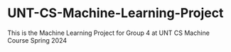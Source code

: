 # UNT-CS-Machine-Learning-Project
This is the Machine Learning Project for Group 4 at UNT CS Machine Course Spring 2024
